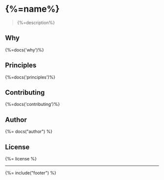 # {%=name%}
> {%=description%}

## Why
{%=docs('why')%}

## Principles
{%=docs('principles')%}

## Contributing
{%=docs('contributing')%}

## Author
{%= docs("author") %}

## License
{%= license %}

***

{%= include("footer") %}
